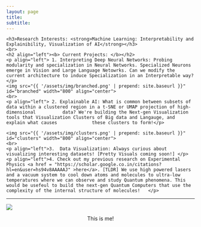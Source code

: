 ```yaml
---
layout: page
title: 
subtitle: 
---
```

<div id="describe-text">
	
	
  
	<h3>Research Interests: <strong>Machine Learning: Interpretability and Explainibility, Visualization of AI</strong></h3>
	<br>
	<h2 align="left"><b> Current Projects: </b></h2>
	<p align="left"> 1. Interpreting Deep Neural Networks: Probing modularity and specialization in Neural Networks. Specialized Neurons emerge in Vision and Large Language Netowrks. Can we modify the current architecture to induce Specialization in an Interpretable way?   </p>
	<img src="{{ '/assets/img/branched.png' | prepend: site.baseurl }}" id="branched" width="800" align="center">
	<br>
	<p align="left"> 2. Explainable AI: What is common between subsets of data within a clustered region in a t-SNE or UMAP projection of high-dimensional 			data? We're building the Next-gen Visualization tools that Visualization Clusters of Big data and Langauge, and explain what causes 			these clusters to form!</p>
		  
	<img src="{{ '/assets/img/clusters.png' | prepend: site.baseurl }}" id="clusters" width="800" align="center">
	<br>
	<p align="left">3.  Data Visualization: Always curious about visualizing interesting datasets! [Pretty Visuals coming soon!] </p>
	<p align="left">4. Check out my previous research on Experimental Physics <a href = "https://scholar.google.co.in/citations?hl=en&user=hs94v8AAAAAJ" >here</a>. [TLDR] We use high powered lasers and a vacuum system to cool down atoms and molecules to ultra-low temperatures where we can observe and study Quantum phenomena. This would be usefeul to build the next-gen Quantum Computers that use the complexity of the internal structure of molecules!   </p>
	
	
</div>

---

<img src="{{ '/assets/img/pic.png' | prepend: site.baseurl }}" id="about-img">
<p align="center">This is me!</p>
